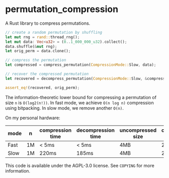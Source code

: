 # permutation_compression

A Rust library to compress permutations.

```rust
// create a random permutation by shuffling
let mut rng = rand::thread_rng();
let mut data: Vec<u32> = (0..1_000_000_u32).collect();
data.shuffle(&mut rng);
let orig_perm = data.clone();

// compress the permutation
let compressed = compress_permutation(CompressionMode::Slow, data);

// recover the compressed permutation
let recovered = decompress_permutation(CompressionMode::Slow, &compressed);

assert_eq!(recovered, orig_perm);
```

The information-theoretic lower bound for compressing a permutation of size `n` is `O(log2(n!))`. In fast mode, we achieve `O(n log n)` compression using bitpacking. In slow mode, we remove another `O(n)`.

On my personal hardware:

| mode |  n | compression time | decompression time | uncompressed size | compressed size | compression ratio |
|------|----|------------------|--------------------|-------------------|-----------------|-------------------|
| Fast | 1M |      < 5ms       |       < 5ms        |        4MB        |        2.5MB    |       1.595       |
| Slow | 1M |      220ms       |       185ms        |        4MB        |        2.4MB    |       1.684       |


This code is available under the AGPL-3.0 license. See `COPYING` for more information.